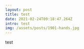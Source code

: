 ```yaml
---
layout: post
title: test
date: 2021-02-24T09:18:47.264Z
intro: test
img: /assets/posts/1901-hands.jpg
---
```

test